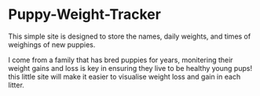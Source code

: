 # Puppy-Weight-Tracker
 This simple site is designed to store the names, daily weights, and times of weighings of new puppies. 

I come from a family that has bred puppies for years, monitering their weight gains and loss is key in ensuring they live to be healthy young pups! this little site will make it easier to visualise weight loss and gain in each litter.
